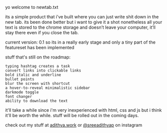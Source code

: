 yo welcome to newtab.txt

its a simple product that i’ve built where you can just write shit down in the new tab. its been done better but i want to give it a shot nonetheless
all your text is stored to the chrome storage and doesn’t leave your computer, it’ll stay there even if you close the tab.
    
current version: 0.1
so its in a really early stage and only a tiny part of the featureset has been implemented

stuff that's still on the roadmap:

    typing hashtag creates a task
    convert links into clickable links
    bold italic and underline
    bullet points
    blur the screen with shortcut
    a hover-to-reveal minimalistic sidebar
    darkmode toggle
    font changer
    ability to download the text

it'll take a while since i'm very inexperienced with html, css and js but i think it'll be worth the while. stuff will be rolled out in the coming days.

check out my stuff at [adithya.work](https://adithya.work/@blank) or [@sreeadithyap](https://www.instagram.com/sreeadithyap/@blank) on instagram
